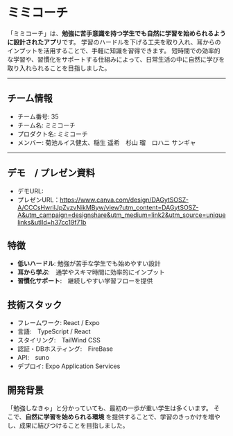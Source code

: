 # ミミコーチ

「ミミコーチ」は、**勉強に苦手意識を持つ学生でも自然に学習を始められるように設計されたアプリ**です。
学習のハードルを下げる工夫を取り入れ、耳からのインプットを活用することで、手軽に知識を習得できます。
短時間での効率的な学習や、習慣化をサポートする仕組みによって、日常生活の中に自然に学びを取り入れられることを目指しました。

---

## チーム情報
- チーム番号: 35
- チーム名: ミミコーチ
- プロダクト名: ミミコーチ
- メンバー: 菊池ルイス健太、稲生 遥希　杉山 瑠　ロハニ サンギャ

---

## デモ　/ プレゼン資料
- デモURL: 
- プレゼンURL：https://www.canva.com/design/DAGytSOSZ-A/CCCsHwrilJpZvzvNikMByw/view?utm_content=DAGytSOSZ-A&utm_campaign=designshare&utm_medium=link2&utm_source=uniquelinks&utlId=h37cc19f71b

## 特徴
- **低いハードル**: 勉強が苦手な学生でも始めやすい設計
- **耳から学ぶ**:　通学やスキマ時間に効率的にインプット
- **習慣化サポート**:　継続しやすい学習フローを提供
  
## 技術スタック
- フレームワーク: React / Expo
- 言語:　TypeScript / React
- スタイリング:　TailWind CSS
- 認証・DBホスティング:　FireBase
- API:　suno
- デプロイ: Expo Application Services

## 開発背景
「勉強しなきゃ」と分かっていても、最初の一歩が重い学生は多くいます。
そこで、**自然に学習を始められる環境** を提供することで、学習のきっかけを増やし、成果に結びつけることを目指しました。
